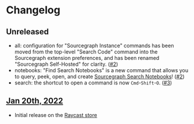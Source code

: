 # Changelog

## Unreleased

- all: configuration for "Sourcegraph Instance" commands has been moved from the top-level "Search Code" command into the Sourcegraph extension preferences, and has been renamed "Sourcegraph Self-Hosted" for clarity. ([#2](https://github.com/bobheadxi/raycast-sourcegraph/pull/2))
- notebooks: "Find Search Notebooks" is a new command that allows you to query, peek, open, and create [Sourcegraph Search Notebooks](https://sourcegraph.com/notebooks?tab=explore)! ([#2](https://github.com/bobheadxi/raycast-sourcegraph/pull/2))
- search: the shortcut to open a command is now `Cmd`-`Shift`-`O`. ([#3](https://github.com/bobheadxi/raycast-sourcegraph/pull/3))

## [Jan 20th, 2022](https://github.com/raycast/extensions/pull/708)

- Initial release on the [Raycast store](https://www.raycast.com/bobheadxi/sourcegraph)
